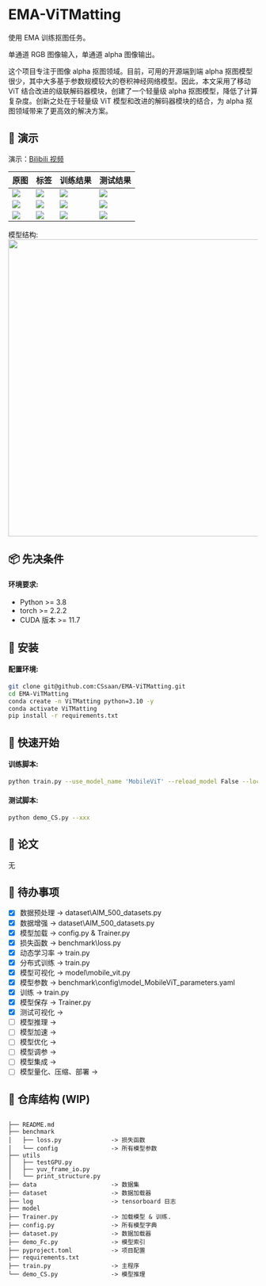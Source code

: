 # EMA-ViTMatting

使用 EMA 训练抠图任务。

单通道 RGB 图像输入，单通道 alpha 图像输出。

这个项目专注于图像 alpha 抠图领域。目前，可用的开源端到端 alpha 抠图模型很少，其中大多基于参数规模较大的卷积神经网络模型。因此，本文采用了移动 ViT 结合改进的级联解码器模块，创建了一个轻量级 alpha 抠图模型，降低了计算复杂度。创新之处在于轻量级 ViT 模型和改进的解码器模块的结合，为 alpha 抠图领域带来了更高效的解决方案。

## 👀 演示

演示：[Bilibili 视频](https://www.bilibili.com/)

| **原图** | **标签** | **训练结果**  | **测试结果** |
| --- | --- | --- | --- |
| <img src="/.gif">  | <img src="/.gif">  | <img src="/.gif">  | <img src="/.gif"> |
| <img src="/.gif">  | <img src="/.gif">  | <img src="/.gif">  | <img src="/.gif"> |
| <img src="/.gif">  | <img src="/.gif">  | <img src="/.gif">  | <img src="/.gif"> |

模型结构:
<img src="/.png" width="600">

## 📦 先决条件

#### 环境要求:
- Python >= 3.8
- torch >= 2.2.2
- CUDA 版本 >= 11.7

## 🔧 安装

#### 配置环境:

```bash
git clone git@github.com:CSsaan/EMA-ViTMatting.git
cd EMA-ViTMatting
conda create -n ViTMatting python=3.10 -y
conda activate ViTMatting
pip install -r requirements.txt
```

## 🚀 快速开始

#### 训练脚本:
```bash
python train.py --use_model_name 'MobileViT' --reload_model False --local_rank 0 --world_size 4 --batch_size 16 --data_path 'data/classification/train' --use_distribute False
```

#### 测试脚本:
```bash
python demo_CS.py --xxx
```

## 📖 论文

无

## 🎯 待办事项

- [x] 数据预处理               -> dataset\AIM_500_datasets.py
- [x] 数据增强                 -> dataset\AIM_500_datasets.py
- [x] 模型加载                 -> config.py & Trainer.py
- [x] 损失函数                 -> benchmark\loss.py
- [x] 动态学习率               -> train.py
- [x] 分布式训练               -> train.py
- [x] 模型可视化               -> model\mobile_vit.py
- [x] 模型参数                 -> benchmark\config\model_MobileViT_parameters.yaml
- [x] 训练                     -> train.py
- [x] 模型保存                 -> Trainer.py
- [x] 测试可视化               -> 
- [ ] 模型推理                 ->
- [ ] 模型加速                 ->
- [ ] 模型优化                 ->
- [ ] 模型调参                 ->
- [ ] 模型集成                 ->
- [ ] 模型量化、压缩、部署    ->

## 📂 仓库结构 (WIP)

```

├── README.md
├── benchmark
│   ├── loss.py              -> 损失函数
│   └── config               -> 所有模型参数
├── utils
│   ├── testGPU.py
│   ├── yuv_frame_io.py
│   └── print_structure.py
├── data                     -> 数据集
├── dataset                  -> 数据加载器
├── log                      -> tensorboard 日志
├── model
├── Trainer.py               -> 加载模型 & 训练.
├── config.py                -> 所有模型字典
├── dataset.py               -> 数据加载器
├── demo_Fc.py               -> 模型索引
├── pyproject.toml           -> 项目配置
├── requirements.txt
├── train.py                 -> 主程序
└── demo_CS.py               -> 模型推理
```